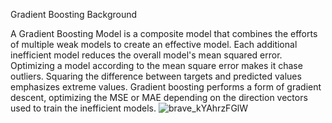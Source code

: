 Gradient Boosting Background 

A Gradient Boosting Model is a composite model that combines the efforts of multiple weak models to create an effective model. Each additional inefficient model reduces the overall model's mean squared error. Optimizing a model according to the mean square error makes it chase outliers. Squaring the difference between targets and predicted values emphasizes extreme values. Gradient boosting performs a form of gradient descent, optimizing the MSE or MAE depending on the direction vectors used to train the inefficient models.
![brave_kYAhrzFGlW](https://user-images.githubusercontent.com/89927151/204193787-1bf2988b-9bb0-4c43-b2a6-44510252cc2f.png)

